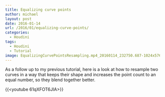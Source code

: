 ```yaml
---
title: Equalizing curve points
author: michael
layout: post
date: 2016-01-14
url: /2016/01/equalizing-curve-points/
categories:
  - Houdini
tags:
  - Houdini
  - Tutorial
image: EqualizingCurvePointsResampling.mp4_20160114_232750.687-1024x576.jpg
---
```

As a follow up to my previous tutorial, here is a look at how to resample two curves
in a way that keeps their shape and increases the point count to an equal number,
so they blend together better.

{{<youtube 61qXFOT6JIA>}}
